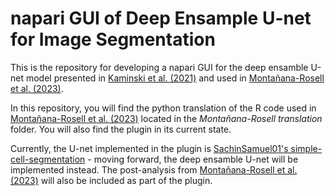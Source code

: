 # napari GUI of Deep Ensample U-net for Image Segmentation 
This is the repository for developing a napari GUI for the deep ensamble U-net model presented in [Kaminski et al. (2021)](https://openreview.net/forum?id=PLSdnHPx-W6) and used in [Montañana-Rosell et al. (2023)](https://pubmed.ncbi.nlm.nih.gov/38820149/).

In this repository, you will find the python translation of the R code used in [Montañana-Rosell et al. (2023)](https://pubmed.ncbi.nlm.nih.gov/38820149/) located in the *Montañana-Rosell translation* folder. You will also find the plugin in its current state.

Currently, the U-net implemented in the plugin is [SachinSamuel01's simple-cell-segmentation](https://github.com/SachinSamuel01/simple-cell-segmentation/tree/master) - moving forward, the deep ensamble U-net will be implemented instead. The post-analysis from [Montañana-Rosell et al. (2023)](https://pubmed.ncbi.nlm.nih.gov/38820149/) will also be included as part of the plugin.
